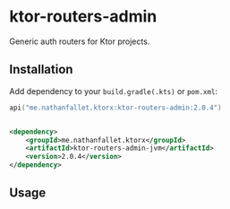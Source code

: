 # ktor-routers-admin

Generic auth routers for Ktor projects.

## Installation

Add dependency to your `build.gradle(.kts)` or `pom.xml`:

```kotlin
api("me.nathanfallet.ktorx:ktor-routers-admin:2.0.4")
```

```xml

<dependency>
    <groupId>me.nathanfallet.ktorx</groupId>
    <artifactId>ktor-routers-admin-jvm</artifactId>
    <version>2.0.4</version>
</dependency>
```

## Usage


